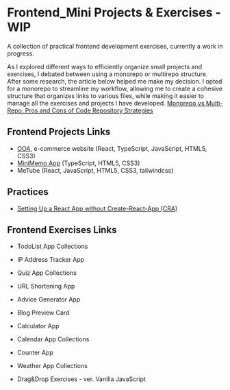 # Frontend_Mini Projects & Exercises - WIP 
A collection of practical frontend development exercises, currently a work in progress.

As I explored different ways to efficiently organize small projects and exercises, 
I debated between using a monorepo or multirepo structure. After some research, 
the article below helped me make my decision. I opted for a monorepo to streamline my workflow, 
allowing me to create a cohesive structure that organizes links to various files, 
while making it easier to manage all the exercises and projects I have developed.
[Monorepo vs Multi-Repo: Pros and Cons of Code Repository Strategies](https://kinsta.com/blog/monorepo-vs-multi-repo/)

## Frontend Projects Links
- [OOA](https://github.com/ijkuS/ooa-1), e-commerce website (React, TypeScript, JavaScript, HTML5, CSS3) 
- [MiniMemo App](https://github.com/ijkuS/miniMemo-1) (TypeScript, HTML5, CSS3)
- MeTube (React, JavaScript, HTML5, CSS3, tailwindcss) 


## Practices 
- [Setting Up a React App without Create-React-App (CRA)](https://github.com/ijkuS/ooa-1/blob/master/README-setting.md)
    
## Frontend Exercises Links
- TodoList App Collections
- IP Address Tracker App

- Quiz App Collections
- URL Shortening App 

- Advice Generator App
- Blog Preview Card
- Calculator App
- Calendar App Collections
- Counter App
- Weather App Collections

- Drag&Drop Exercises
      - ver. Vanilla JavaScript 

    
